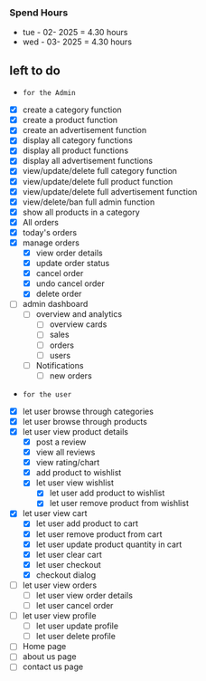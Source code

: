 ### Spend Hours

- tue - 02- 2025 = 4.30 hours
- wed - 03- 2025 = 4.30 hours

## left to do

- `for the Admin`
- [x] create a category function
- [x] create a product function
- [x] create an advertisement function
- [x] display all category functions
- [x] display all product functions
- [x] display all advertisement functions
- [x] view/update/delete full category function
- [x] view/update/delete full product function
- [x] view/update/delete full advertisement function
- [x] view/delete/ban full admin function
- [x] show all products in a category
- [x] All orders
- [x] today's orders
- [x] manage orders
    - [x] view order details
    - [x] update order status
    - [x] cancel order
    - [x] undo cancel order
    - [x] delete order
- [ ] admin dashboard
    - [ ] overview and analytics
        - [ ] overview cards
        - [ ] sales
        - [ ] orders
        - [ ] users
    - [ ] Notifications
        - [ ] new orders

- `for the user`
- [x] let user browse through categories
- [x] let user browse through products
- [x] let user view product details
    - [x] post a review
    - [x] view all reviews
    - [x] view rating/chart
    - [x] add product to wishlist
    - [x] let user view wishlist
        - [x] let user add product to wishlist
        - [x] let user remove product from wishlist
- [x] let user view cart
    - [x] let user add product to cart
    - [x] let user remove product from cart
    - [x] let user update product quantity in cart
    - [x] let user clear cart
    - [x] let user checkout
    - [x] checkout dialog
- [ ] let user view orders
    - [ ] let user view order details
    - [ ] let user cancel order
- [ ] let user view profile
    - [ ] let user update profile
    - [ ] let user delete profile
- [ ] Home page
- [ ] about us page
- [ ] contact us page